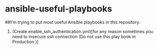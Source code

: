 # ansible-useful-playbooks
##I'm trying to put most useful Ansible playbooks in this repository.
1. (Create enable_ssh_authentication.yml)[for any reason sometimes you need to insecure ssh connection (Do not use this play book in Production )]
